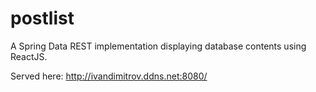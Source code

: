 # postlist
A Spring Data REST implementation displaying database contents using ReactJS.

Served here: http://ivandimitrov.ddns.net:8080/